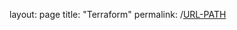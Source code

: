 layout: page
title: "Terraform"
permalink: /[URL-PATH](https://github.com/courier-bot-coder/can.github.io/tree/main/terraform)
